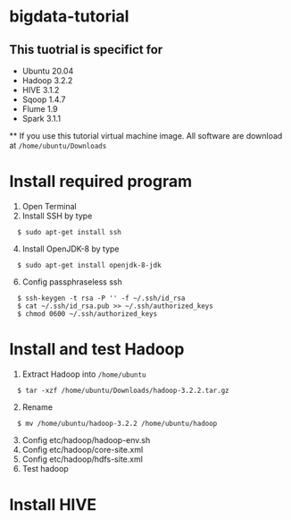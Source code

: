 # bigdata-tutorial

## This tuotrial is specifict for
- Ubuntu 20.04
- Hadoop 3.2.2
- HIVE 3.1.2
- Sqoop 1.4.7
- Flume 1.9
- Spark 3.1.1

** If you use this tutorial virtual machine image. All software are download at ```/home/ubuntu/Downloads```

# Install required program

1. Open Terminal
2. Install SSH by type 
```
  $ sudo apt-get install ssh
```
4. Install OpenJDK-8 by type 
```
  $ sudo apt-get install openjdk-8-jdk
```
6. Config passphraseless ssh

```  
  $ ssh-keygen -t rsa -P '' -f ~/.ssh/id_rsa
  $ cat ~/.ssh/id_rsa.pub >> ~/.ssh/authorized_keys
  $ chmod 0600 ~/.ssh/authorized_keys
```

# Install and test Hadoop

1. Extract Hadoop into ```/home/ubuntu```
```
  $ tar -xzf /home/ubuntu/Downloads/hadoop-3.2.2.tar.gz
```
2. Rename 
```
  $ mv /home/ubuntu/hadoop-3.2.2 /home/ubuntu/hadoop
```
3. Config etc/hadoop/hadoop-env.sh
4. Config etc/hadoop/core-site.xml
5. Config etc/hadoop/hdfs-site.xml
6. Test hadoop



# Install HIVE
